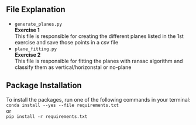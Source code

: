 ## File Explanation
* ``generate_planes.py`` \
    **Exercise 1** \
    This file is responsible for creating the different planes listed in the 1st exercise and save those points in a csv file
* ``plane_fitting.py`` \
    **Exercise 2** \
    This file is responsible for fitting the planes with ransac algorithm and classify them as vertical/horizonstal or no-plane

## Package Installation
To install the packages, run one of the following commands in your terminal: \
``conda install --yes --file requirements.txt`` \
or \
``pip install -r requirements.txt``
